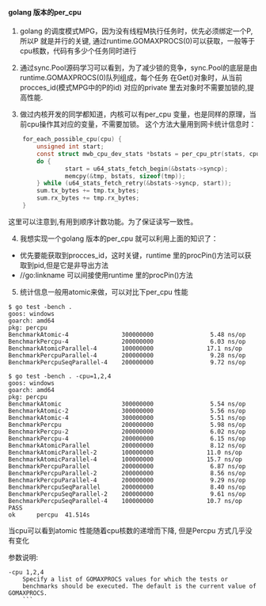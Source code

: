 
#### golang 版本的per_cpu

1. golang 的调度模式MPG，因为没有线程M执行任务时，优先必须绑定一个P, 所以P 就是并行的关键, 通过runtime.GOMAXPROCS(0)可以获取，一般等于cpu核数，代码有多少个任务同时进行

2. 通过sync.Pool源码学习可以看到，为了减少锁的竞争，sync.Pool的底层是由runtime.GOMAXPROCS(0)队列组成，每个任务 在Get()对象时，从当前procces_id(模式MPG中的P的id) 对应的private 里去对象时不需要加锁的,提高性能.

3. 做过内核开发的同学都知道，内核可以有per_cpu 变量，也是同样的原理，当前cpu操作其对应的变量，不需要加锁。
这个方法大量用到网卡统计信息时：
```c
	for_each_possible_cpu(cpu) {
		unsigned int start;
		const struct mwb_cpu_dev_stats *bstats = per_cpu_ptr(stats, cpu);
		do {
    			start = u64_stats_fetch_begin(&bstats->syncp);
    			memcpy(&tmp, bstats, sizeof(tmp));
		} while (u64_stats_fetch_retry(&bstats->syncp, start));
		sum.tx_bytes += tmp.tx_bytes;
		sum.rx_bytes += tmp.rx_bytes;
	}
```
这里可以注意到,有用到顺序计数功能。为了保证读写一致性。

4. 我想实现一个golang 版本的per_cpu 就可以利用上面的知识了：
 * 优先要能获取到procces_id，这时关键，runtime 里的procPin()方法可以获取到pid,但是它是非导出方法
 * //go:linkname 可以间接使用runtime 里的procPin()方法

 5. 统计信息一般用atomic来做，可以对比下per_cpu 性能
 ```
 $ go test -bench .
goos: windows
goarch: amd64
pkg: percpu
BenchmarkAtomic-4               300000000                5.48 ns/op
BenchmarkPercpu-4               200000000                6.03 ns/op
BenchmarkAtomicParallel-4       100000000               17.1 ns/op
BenchmarkPercpuParallel-4       200000000                9.28 ns/op
BenchmarkPercpuSeqParallel-4    200000000                9.72 ns/op

$ go test -bench . -cpu=1,2,4
goos: windows
goarch: amd64
pkg: percpu
BenchmarkAtomic                 300000000                5.54 ns/op
BenchmarkAtomic-2               300000000                5.56 ns/op
BenchmarkAtomic-4               300000000                5.51 ns/op
BenchmarkPercpu                 200000000                5.98 ns/op
BenchmarkPercpu-2               200000000                6.02 ns/op
BenchmarkPercpu-4               200000000                6.15 ns/op
BenchmarkAtomicParallel         200000000                8.12 ns/op
BenchmarkAtomicParallel-2       100000000               11.0 ns/op
BenchmarkAtomicParallel-4       100000000               15.7 ns/op
BenchmarkPercpuParallel         200000000                6.87 ns/op
BenchmarkPercpuParallel-2       200000000                8.56 ns/op
BenchmarkPercpuParallel-4       200000000                9.29 ns/op
BenchmarkPercpuSeqParallel      200000000                8.40 ns/op
BenchmarkPercpuSeqParallel-2    200000000                9.61 ns/op
BenchmarkPercpuSeqParallel-4    100000000               10.7 ns/op
PASS
ok      percpu  41.514s

```
当cpu可以看到atomic 性能随着cpu核数的递增而下降, 但是Percpu 方式几乎没有变化

参数说明:
```
-cpu 1,2,4
    Specify a list of GOMAXPROCS values for which the tests or
    benchmarks should be executed. The default is the current value of GOMAXPROCS.
    ```
   
